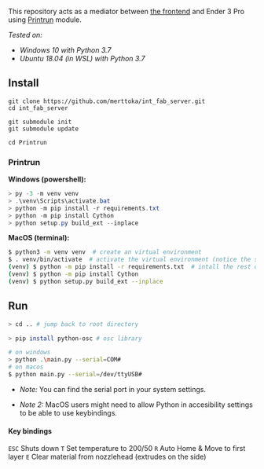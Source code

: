
This repository acts as a mediator between [the frontend](https://github.com/merttoka/int_fab_frontend.git) and Ender 3 Pro using [Printrun](https://github.com/kliment/Printrun) module. 

*Tested on:*
- *Windows 10 with Python 3.7*
- *Ubuntu 18.04 (in WSL) with Python 3.7* 

## Install
```
git clone https://github.com/merttoka/int_fab_server.git
cd int_fab_server

git submodule init
git submodule update

cd Printrun 
```

### Printrun 

**Windows (powershell):**
```powershell
> py -3 -m venv venv
> .\venv\Scripts\activate.bat
> python -m pip install -r requirements.txt
> python -m pip install Cython
> python setup.py build_ext --inplace
```

**MacOS (terminal):**
```bash
$ python3 -m venv venv  # create an virtual environment
$ . venv/bin/activate  # activate the virtual environment (notice the space after the dot)
(venv) $ python -m pip install -r requirements.txt  # intall the rest of dependencies
(venv) $ python -m pip install Cython
(venv) $ python setup.py build_ext --inplace
```

## Run 
```bash
> cd .. # jump back to root directory

> pip install python-osc # osc library

# on windows
> python .\main.py --serial=COM#
# on macos
$ python main.py --serial=/dev/ttyUSB#
```

- *Note:* You can find the serial port in your system settings.

- *Note 2:* MacOS users might need to allow Python in accesibility settings to be able to use keybindings.

#### Key bindings
`ESC` Shuts down
`T`   Set temperature to 200/50
`R`   Auto Home & Move to first layer
`E`   Clear material from nozzlehead (extrudes on the side)

